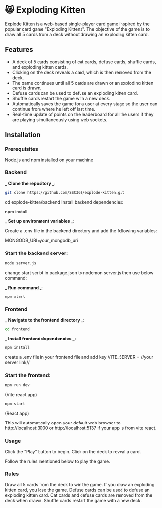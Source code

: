 # 😸 Exploding Kitten

Explode Kitten is a web-based single-player card game inspired by the popular card game "Exploding Kittens". The objective of the game is to draw all 5 cards from a deck without drawing an exploding kitten card.

## Features

- A deck of 5 cards consisting of cat cards, defuse cards, shuffle cards, and exploding kitten cards.
- Clicking on the deck reveals a card, which is then removed from the deck.
- The game continues until all 5 cards are drawn or an exploding kitten card is drawn.
- Defuse cards can be used to defuse an exploding kitten card.
- Shuffle cards restart the game with a new deck.
- Automatically saves the game for a user at every stage so the user can continue from where he left off last time.
- Real-time update of points on the leaderboard for all the users if they are playing simultaneously using web sockets.

## Installation

### Prerequisites

Node.js and npm installed on your machine

### Backend

**_ Clone the repository _**:

```bash
git clone https://github.com/SSC369/explode-kitten.git
```

cd explode-kitten/backend
Install backend dependencies:

npm install

**_ Set up environment variables _**:

Create a .env file in the backend directory and add the following variables:

MONGODB_URI=your_mongodb_uri

### Start the backend server:

```bash
node server.js
```

change start script in package.json to nodemon server.js then use below command:

**_ Run command _**:

```bash
npm start
```

### Frontend

**_ Navigate to the frontend directory _**:

```bash
cd frontend
```

**_ Install frontend dependencies _**:

```bash
npm install
```

create a .env file in your frontend file and add key VITE_SERVER = //your server link//

### Start the frontend:

```bash
npm run dev
```

(Vite react app)

```bash
npm start
```

(React app)

This will automatically open your default web browser to http://localhost:3000 or http://localhost:5137 if your app is from vite react.

### Usage

Click the "Play" button to begin.
Click on the deck to reveal a card.

Follow the rules mentioned below to play the game.

### Rules

Draw all 5 cards from the deck to win the game.
If you draw an exploding kitten card, you lose the game.
Defuse cards can be used to defuse an exploding kitten card.
Cat cards and defuse cards are removed from the deck when drawn.
Shuffle cards restart the game with a new deck.
